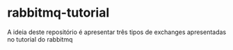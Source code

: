 # rabbitmq-tutorial

A ideia deste repositório é apresentar três tipos 
de exchanges apresentadas no tutorial do rabbitmq